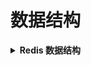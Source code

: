 # 数据结构

<details>

<summary><strong>Redis 数据结构</strong></summary>

<table><thead><tr><th width="133.75592041015625">数据结构</th><th>实现</th><th>场景</th></tr></thead><tbody><tr><td>String</td><td>SDS</td><td><p>计数器（INCR）</p><p>分布式锁（SETNX）</p></td></tr><tr><td>List</td><td>双向链表/压缩列表(ziplist)</td><td>消息队列、最新消息排行</td></tr><tr><td><strong>Hash</strong></td><td>字典+ziplist</td><td>对象属性存储</td></tr><tr><td>Set</td><td>字典+ziplist</td><td>标签系统、共同好友</td></tr><tr><td><strong>Sorted Set</strong></td><td>跳表+字典</td><td>排行榜、延迟队列</td></tr><tr><td><strong>Bitmap</strong></td><td>String扩展</td><td>用户签到、实时统计</td></tr><tr><td><strong>HyperLogLog</strong></td><td>专用基数算法</td><td>UV统计</td></tr><tr><td><strong>Stream</strong></td><td>紧凑列表+消费组</td><td>消息队列（类Kafka）</td></tr><tr><td>GEO</td><td>Sorted Set扩展</td><td>地理位置计算</td></tr></tbody></table>



</details>

